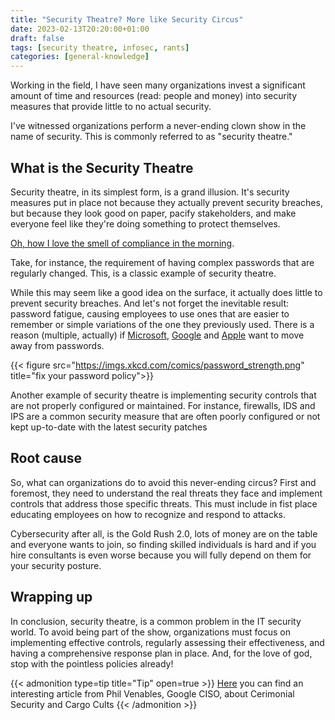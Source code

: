 ```yaml
---
title: "Security Theatre? More like Security Circus"
date: 2023-02-13T20:20:00+01:00
draft: false
tags: [security theatre, infosec, rants]
categories: [general-knowledge]
---
```


Working in the field, I have seen many organizations invest a significant amount of time and resources (read: people and money) into security measures that provide little to no actual security.
<!--more--> 
I've witnessed organizations perform a never-ending clown show in the name of security. 
This is commonly referred to as "security theatre."

## What is the Security Theatre

Security theatre, in its simplest form, is a grand illusion. It's security measures put in place not because they actually prevent security breaches, but because they look good on paper, pacify stakeholders, and make everyone feel like they're doing something to protect themselves.

[Oh, how I love the smell of compliance in the morning](https://www.youtube.com/watch?v=vRp7tYWnJJs).

Take, for instance, the requirement of having complex passwords that are regularly changed. This, is a classic example of security theatre. 

While this may seem like a good idea on the surface, it actually does little to prevent security breaches. And let's not forget the inevitable result: password fatigue, causing employees to use ones that are easier to remember or simple variations of the one they previously used. There is a reason (multiple, actually) if [Microsoft](https://techcommunity.microsoft.com/t5/microsoft-entra-azure-ad-blog/expansion-of-fido-standard-and-new-updates-for-microsoft/ba-p/3290633), [Google](https://blog.google/technology/safety-security/one-step-closer-to-a-passwordless-future/) and [Apple](https://www.apple.com/newsroom/2022/05/apple-google-and-microsoft-commit-to-expanded-support-for-fido-standard/) want to move away from passwords.

{{< figure src="https://imgs.xkcd.com/comics/password_strength.png" title="fix your password policy">}}

Another example of security theatre is implementing security controls that are not properly configured or maintained. For instance, firewalls, IDS and IPS are a common security measure that are often poorly configured or not kept up-to-date with the latest security patches

## Root cause

So, what can organizations do to avoid this never-ending circus? First and foremost, they need to understand the real threats they face and implement controls that address those specific threats. This must include in fist place educating employees on how to recognize and respond to attacks. 

Cybersecurity after all, is the Gold Rush 2.0, lots of money are on the table and everyone wants to join, so finding skilled individuals is hard and if you hire consultants is even worse because you will fully depend on them for your security posture.

## Wrapping up
In conclusion, security theatre, is a common problem in the IT security world. To avoid being part of the show, organizations must focus on implementing effective controls, regularly assessing their effectiveness, and having a comprehensive response plan in place. And, for the love of god, stop with the pointless policies already!

{{< admonition type=tip title="Tip" open=true >}}
[Here](https://www.philvenables.com/post/ceremonial-security-and-cargo-cults) you can find an interesting article from Phil Venables, Google CISO, about Cerimonial Security and Cargo Cults
{{< /admonition >}}

